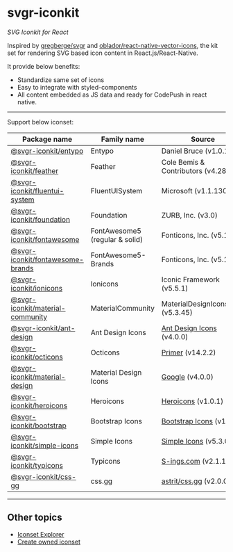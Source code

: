 # svgr-iconkit
_SVG Iconkit for React_


Inspired by [gregberge/svgr](https://github.com/gregberge/svgr) and [oblador/react-native-vector-icons](https://github.com/oblador/react-native-vector-icons), the kit set for rendering SVG based icon content in React.js/React-Native.

It provide below benefits:
- Standardize same set of icons
- Easy to integrate with styled-components
- All content embedded as JS data and ready for CodePush in react native.


---

Support below iconset:


| Package name | Family name | Source | 
| --- | --- | --- | 
| [@svgr-iconkit/entypo](/packages/ext-entypo) | Entypo | Daniel Bruce (v1.0.1) |
| [@svgr-iconkit/feather](/packages/ext-feather) | Feather | Cole Bemis & Contributors (v4.28.0) |
| [@svgr-iconkit/fluentui-system](/packages/ext-fluentui-system) | FluentUISystem | Microsoft (v1.1.130) |
| [@svgr-iconkit/foundation](/packages/ext-foundation) | Foundation | ZURB, Inc. (v3.0) |
| [@svgr-iconkit/fontawesome](/packages/ext-fontawesome) | FontAwesome5 (regular & solid) | Fonticons, Inc. (v5.13.0) |
| [@svgr-iconkit/fontawesome-brands](/packages/ext-fontawesome-brands) | FontAwesome5-Brands | Fonticons, Inc. (v5.13.0) |
| [@svgr-iconkit/ionicons](/packages/ext-ionicons) | Ionicons | Iconic Framework (v5.5.1) |
| [@svgr-iconkit/material-community](/packages/ext-material-community) | MaterialCommunity | MaterialDesignIcons.com (v5.3.45) |
| [@svgr-iconkit/ant-design](/packages/ext-ant-design) | Ant Design Icons | [Ant Design Icons](https://github.com/ant-design/ant-design-icons) (v4.0.0) |
| [@svgr-iconkit/octicons](/packages/ext-octicons) | Octicons | [Primer](https://github.com/primer/octicons) (v14.2.2) |
| [@svgr-iconkit/material-design](/packages/ext-material-design) | Material Design Icons | [Google](https://github.com/google/material-design-icons) (v4.0.0) |
| [@svgr-iconkit/heroicons](/packages/ext-heroicons) | Heroicons | [Heroicons](https://github.com/tailwindlabs/heroicons/) (v1.0.1) |
| [@svgr-iconkit/bootstrap](/packages/ext-bootstrap) | Bootstrap Icons | [Bootstrap Icons](https://github.com/twbs/icons) (v1.5.0) |
| [@svgr-iconkit/simple-icons](/packages/ext-simple-icons) | Simple Icons | [Simple Icons](https://github.com/simple-icons/simple-icons) (v5.3.0) |
| [@svgr-iconkit/typicons](/packages/ext-typicons) | Typicons | [S-ings.com](https://www.s-ings.com/typicons/) (v2.1.1) |
| [@svgr-iconkit/css-gg](/packages/ext-css-gg) | css.gg | [astrit/css.gg](https://github.com/astrit/css.gg) (v2.0.0) |

---
## Other topics

- [Iconset Explorer](/explorer)
- [Create owned iconset](/CreateOwnedIconset.md)